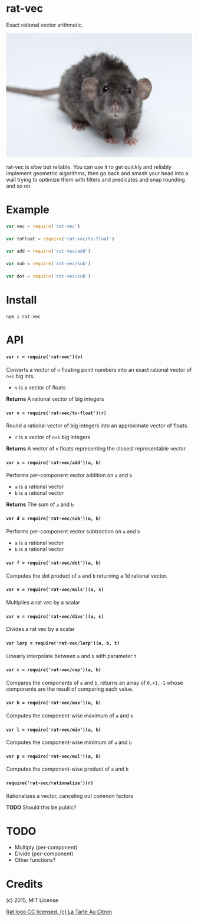 rat-vec
=======
Exact rational vector arithmetic.

<img src="img/rat.jpg">

rat-vec is *slow* but reliable.  You can use it to get quickly and reliably
implement geometric algorithms, then go back and smash your head into a wall
trying to optimize them with filters and predicates and snap rounding and so on.

# Example

```javascript
var vec = require('rat-vec')

var toFloat = require('rat-vec/to-float')

var add = require('rat-vec/add')

var sub = require('rat-vec/sub')

var dot = require('rat-vec/sub')

```

# Install

```
npm i rat-vec
```

# API

#### `var r = require('rat-vec')(v)`
Converts a vector of `n` floating point numbers into an exact rational vector of `n+1` big ints.

* `v` is a vector of floats

**Returns** A rational vector of big integers

#### `var v = require('rat-vec/to-float')(r)`
Round a rational vector of big integers into an approximate vector of floats.

* `r` is a vector of `n+1` big integers

**Returns** A vector of `n` floats representing the closest representable vector

#### `var s = require('rat-vec/add')(a, b)`
Performs per-component vector addition on `a` and `b`

* `a` is a rational vector
* `b` is a rational vector

**Returns** The sum of `a` and `b`

#### `var d = require('rat-vec/sub')(a, b)`
Performs per-component vector subtraction on `a` and `b`

* `a` is a rational vector
* `b` is a rational vector


#### `var f = require('rat-vec/dot')(a, b)`
Computes the dot product of `a` and `b` returning a 1d rational vector.

#### `var v = require('rat-vec/muls')(a, s)`
Multiplies a rat vec by a scalar

#### `var v = require('rat-vec/divs')(a, s)`
Divides a rat vec by a scalar

#### `var lerp = require('rat-vec/lerp')(a, b, t)`
Linearly interpolate between `a` and `b` with parameter `t`

#### `var c = require('rat-vec/cmp')(a, b)`
Compares the components of `a` and `b`, returns an array of `0,+1,-1` whose components are the result of comparing each value.

#### `var h = require('rat-vec/max')(a, b)`
Computes the component-wise maximum of `a` and `b`

#### `var l = require('rat-vec/min')(a, b)`
Computes the component-wise minimum of `a` and `b`

#### `var p = require('rat-vec/mul')(a, b)`
Computes the component-wise product of `a` and `b`

#### `require('rat-vec/rationalize')(r)`
Rationalizes a vector, canceling out common factors

**TODO** Should this be public?

# TODO

* Multiply (per-component)
* Divide (per-component)
* Other functions?

# Credits

(c) 2015, MIT License

[Rat logo CC licensed, (c) La Tarte Au Citron](https://www.flickr.com/photos/tartaucitron/11328783804/in/photolist-ig5YJG-6rds6G-9ZBxcz-b9JfZ-5qdtpw-5e48pj-i6RTUn-4BbDwn-ag7YHX-9ZEtw3-7dV4fm-i6Sh6L-ieVirs-9ntyy-i6S2d9-5UAf8v-9ZBweF-qdmsJJ-aioESD-4AQEj5-9iL3y4-b4yPpk-furjEV-5UExDy-mgNSyg-5y7RQ5-ddxkgR-RTNKs-9ZEna9-5UT4cs-uZnbz-YWUx-aDRSKQ-dtTDuN-ieVsZV-5y3sLe-5TrTjY-uaN1h-5y3icB-5XjCbR-dm3VZC-5R32Eb-7ZKsBm-9ZBx4g-7TVNKb-bkJN5N-9hyNho-9ZBvwe-9ZEnmq-9ZEnsy)
